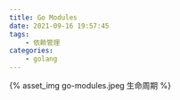 ```yaml
---
title: Go Modules
date: 2021-09-16 19:57:45
tags:
    - 依赖管理
categories:
    - golang
---
```


{% asset_img go-modules.jpeg 生命周期 %}

<!-- more -->
